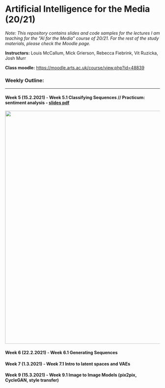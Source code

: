 # Artificial Intelligence for the Media (20/21)

_Note: This repository contains slides and code samples for the lectures I am teaching for the "AI for the Media" course of 20/21. For the rest of the study materials, please check the Moodle page._

**Instructors:** Louis McCallum, Mick Grierson, Rebecca Fiebrink, Vit Ruzicka, Josh Murr

**Class moodle:** https://moodle.arts.ac.uk/course/view.php?id=48839

### Weekly Outline: 

---

#### Week 5 (15.2.2021) - Week 5.1 Classifying Sequences // Practicum: sentiment analysis - [slides pdf](https://github.com/previtus/cci_AI_for_the_Media/blob/main/week05_sequential-classification/aim05_sequential-classification.pdf)

<p align="center">
<img src="https://raw.githubusercontent.com/previtus/cci_AI_for_the_Media/main/week05_sequential-classification/aim05_slide.gif" width="760">
</p>

#### Week 6 (22.2.2021) - Week 6.1 Generating Sequences

#### Week 7 (1.3.2021) - Week 7.1 Intro to latent spaces and VAEs

#### Week 9 (15.3.2021) - Week 9.1 Image to Image Models (pix2pix, CycleGAN, style transfer)
